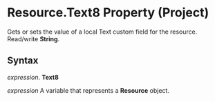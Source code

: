 
# Resource.Text8 Property (Project)

Gets or sets the value of a local Text custom field for the resource. Read/write  **String**.


## Syntax

 _expression_. **Text8**

 _expression_ A variable that represents a **Resource** object.


